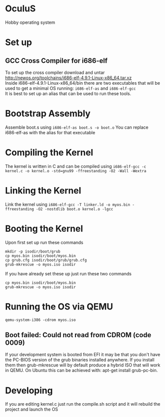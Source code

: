 # OculuS
Hobby operating system
# Set up
## GCC Cross Compiler for i686-elf
To set up the cross compiler download and untar http://newos.org/toolchains/i686-elf-4.9.1-Linux-x86_64.tar.xz<br>
Inside i686-elf-4.9.1-Linux-x86_64/bin there are two executables that will be used
to get a minimal OS running: `i686-elf-as` and `i686-elf-gcc` <br>
It is best to set up an alias that can be used to run these tools.

# Bootstrap Assembly
Assemble boot.s using `i686-elf-as boot.s -o boot.o` You can replace i686-elf-as
with the alias for that executable

# Compiling the Kernel
The kernel is written in C and can be compiled using 
`i686-elf-gcc -c kernel.c -o kernel.o -std=gnu99 -ffreestanding -O2 -Wall -Wextra`

# Linking the Kernel
Link the kernel using
`i686-elf-gcc -T linker.ld -o myos.bin -ffreestanding -O2 -nostdlib boot.o kernel.o -lgcc`

# Booting the Kernel 
Upon first set up run these commands
```
mkdir -p isodir/boot/grub
cp myos.bin isodir/boot/myos.bin
cp grub.cfg isodir/boot/grub/grub.cfg
grub-mkrescue -o myos.iso isodir
```
If you have already set these up just run these two commands
```
cp myos.bin isodir/boot/myos.bin
grub-mkrescue -o myos.iso isodir
```

# Running the OS via QEMU
`qemu-system-i386 -cdrom myos.iso`
## Boot failed: Could not read from CDROM (code 0009)
If your development system is booted from EFI it may be that you don't have the PC-BIOS version of the grub binaries installed anywhere. If you install them then grub-mkrescue will by default produce a hybrid ISO that will work in QEMU. On Ubuntu this can be achieved with: apt-get install grub-pc-bin.

# Developing
If you are editing kernel.c just run the compile.sh script and it will rebuild the project and launch the OS
